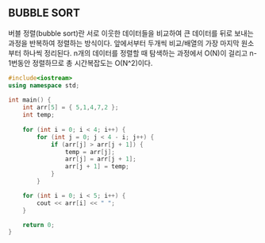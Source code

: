 ## BUBBLE SORT
버블 정렬(bubble sort)란 서로 이웃한 데이터들을 비교하여 큰 데이터를 뒤로 보내는 과정을 반복하여 정렬하는 방식이다.
앞에서부터 두개씩 비교/배열의 가장 마지막 원소부터 하나씩 정리된다. n개의 데이터를 정렬할 때 탐색하는 과정에서 O(N)이 걸리고 n-1번동안 정렬하므로 총 시간복잡도는 O(N^2)이다.
```cpp
#include<iostream>
using namespace std;
 
int main() {
	int arr[5] = { 5,1,4,7,2 };
	int temp;
 
	for (int i = 0; i < 4; i++) {
		for (int j = 0; j < 4 - i; j++) {
			if (arr[j] > arr[j + 1]) {
				temp = arr[j];
				arr[j] = arr[j + 1];
				arr[j + 1] = temp;
			}
		}

	for (int i = 0; i < 5; i++) {
		cout << arr[i] << " ";
	}

	return 0;
}
```
